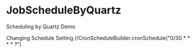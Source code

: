 # JobScheduleByQuartz
Scheduling by Quartz Demo

Changing Schedule Setting 
//CronScheduleBuilder.cronSchedule("0/30 * * * * ?")

<!-- Cron 的小小說明表示方式意義
"0 0 12 * * ?" Fire at 12pm (noon) every day
"0 15 10 ? * *" Fire at 10:15am every day
"0 15 10 * * ?" Fire at 10:15am every day
"0 15 10 * * ? *" Fire at 10:15am every day
"0 15 10 * * ? 2005" Fire at 10:15am every day during the year 2005
"0 * 14 * * ?" Fire every minute starting at 2pm and ending at 2:59pm, every day
"0 0/5 14 * * ?" Fire every 5 minutes starting at 2pm and ending at 2:55pm, every day
"0 0/5 14,18 * * ?" Fire every 5 minutes starting at 2pm and ending at 2:55pm, AND fire every 5 minutes starting at 6pm and ending at 6:55pm, every day
"0 0-5 14 * * ?" Fire every minute starting at 2pm and ending at 2:05pm, every day
"0 10,44 14 ? 3 WED" Fire at 2:10pm and at 2:44pm every Wednesday in the month of March.
"0 15 10 ? * MON-FRI" Fire at 10:15am every Monday, Tuesday, Wednesday, Thursday and Friday
"0 15 10 15 * ?" Fire at 10:15am on the 15th day of every month
"0 15 10 L * ?" Fire at 10:15am on the last day of every month
"0 15 10 ? * 6L" Fire at 10:15am on the last Friday of every month
"0 15 10 ? * 6L" Fire at 10:15am on the last Friday of every month
"0 15 10 ? * 6L 2002-2005" Fire at 10:15am on every last friday of every month during the years 2002, 2003, 2004 and 2005
"0 15 10 ? * 6#3" Fire at 10:15am on the third Friday of every month
-->
